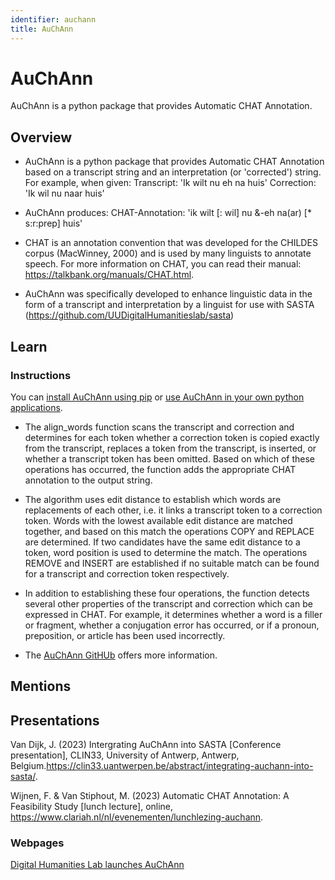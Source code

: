 ```yaml
---
identifier: auchann
title: AuChAnn
---
```


# AuChAnn

AuChAnn is a python package that provides Automatic CHAT Annotation.

## Overview

* AuChAnn is a python package that provides Automatic CHAT Annotation based on a transcript string and an interpretation (or 'corrected') string. For example, when given: Transcript: 'Ik wilt nu eh na huis' Correction: 'Ik wil nu naar huis'

* AuChAnn produces: CHAT-Annotation: 'ik wilt [: wil] nu &-eh na(ar) [* s:r:prep] huis'

* CHAT is an annotation convention that was developed for the CHILDES corpus (MacWinney, 2000) and is used by many linguists to annotate speech. For more information on CHAT, you can read their manual: https://talkbank.org/manuals/CHAT.html.

* AuChAnn was specifically developed to enhance linguistic data in the form of a transcript and interpretation by a linguist for use with SASTA (https://github.com/UUDigitalHumanitieslab/sasta)

## Learn

### Instructions
You can [install AuChAnn using pip](https://github.com/UUDigitalHumanitieslab/auchann#getting-started) or [use AuChAnn in your own python applications](https://github.com/UUDigitalHumanitieslab/auchann#import-as-library).

* The align_words function scans the transcript and correction and determines for each token whether a correction token is copied exactly from the transcript, replaces a token from the transcript, is inserted, or whether a transcript token has been omitted. Based on which of these operations has occurred, the function adds the appropriate CHAT annotation to the output string.

* The algorithm uses edit distance to establish which words are replacements of each other, i.e. it links a transcript token to a correction token. Words with the lowest available edit distance are matched together, and based on this match the operations COPY and REPLACE are determined. If two candidates have the same edit distance to a token, word position is used to determine the match. The operations REMOVE and INSERT are established if no suitable match can be found for a transcript and correction token respectively.

* In addition to establishing these four operations, the function detects several other properties of the transcript and correction which can be expressed in CHAT. For example, it determines whether a word is a filler or fragment, whether a conjugation error has occurred, or if a pronoun, preposition, or article has been used incorrectly.

* The [AuChAnn GitHUb](https://github.com/UUDigitalHumanitieslab/auchann) offers more information.

## Mentions

## Presentations
Van Dijk, J. (2023) Intergrating AuChAnn into SASTA [Conference presentation], CLIN33, University of Antwerp, Antwerp, Belgium.https://clin33.uantwerpen.be/abstract/integrating-auchann-into-sasta/.

Wijnen, F. & Van Stiphout, M.  (2023) Automatic CHAT Annotation: A Feasibility Study [lunch lecture], online, https://www.clariah.nl/nl/evenementen/lunchlezing-auchann.

### Webpages

[Digital Humanities Lab launches AuChAnn](https://cdh.uu.nl/2022/08/digital-humanities-lab-launches-auchann/)